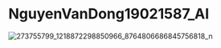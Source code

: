 # NguyenVanDong19021587_AI
![273755799_1218872298850966_8764806686845756818_n](https://user-images.githubusercontent.com/93182446/157689831-c9fafbe4-d7e4-42f3-9f83-2a0e2ce8a2fc.png)
